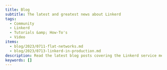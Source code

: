 ```yaml
---
title: Blog
subtitle: The latest and greatest news about Linkerd
tags:
  - Community
  - Linkerd
  - Tutorials &amp; How-To's
  - Video
items:
  - blog/2023/0711-flat-networks.md
  - blog/2023/0713-linkerd-in-production.md
description: Read the latest blog posts covering the Linkerd service mesh, from technical tutorials to announcements to what’s next on the roadmap.
keywords: []
---
```

